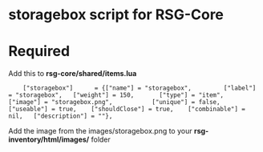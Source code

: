# storagebox script for RSG-Core

#


# Required
Add this to **rsg-core/shared/items.lua**
```
	["storagebox"]   	= {["name"] = "storagebox", 		["label"] = "storagebox", 	["weight"] = 150, 		["type"] = "item", 		["image"] = "storagebox.png", 			["unique"] = false,   	["useable"] = true,    ["shouldClose"] = true,    ["combinable"] = nil,   ["description"] = ""},

```
Add the image from the images/storagebox.png to your **rsg-inventory/html/images/** folder
